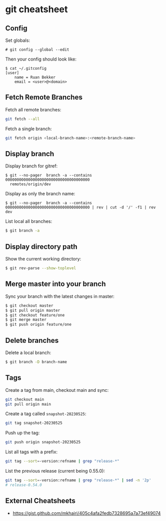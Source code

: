# git cheatsheet

## Config

Set globals:

```
# git config --global --edit
```

Then your config should look like:

```
$ cat ~/.gitconfig
[user]
	name = Ruan Bekker
	email = <user>@<domain>
```

## Fetch Remote Branches

Fetch all remote branches:

```bash
git fetch --all 
```

Fetch a single branch:

```bash
git fetch origin <local-branch-name>:<remote-branch-name>
```

## Display branch

Display branch for gitref:

```
$ git --no-pager  branch -a --contains 0000000000000000000000000000000000000
  remotes/origin/dev
```

Display as only the branch name:

```
$ git --no-pager  branch -a --contains 0000000000000000000000000000000000000 | rev | cut -d '/' -f1 | rev
dev
```

List local all branches:

```bash
$ git branch -a
```

## Display directory path

Show the current working directory:

```bash
$ git rev-parse --show-toplevel
```

## Merge master into your branch

Sync your branch with the latest changes in master:

```bash
$ git checkout master
$ git pull origin master
$ git checkout feature/one
$ git merge master
$ git push origin feature/one
```

## Delete branches

Delete a local branch:

```bash
$ git branch -D branch-name 
```

## Tags

Create a tag from main, checkout main and sync:

```bash
git checkout main
git pull origin main
```

Create a tag called `snapshot-20230525`:

```bash
git tag snapshot-20230525
```

Push up the tag:

```bash
git push origin snapshot-20230525
```

List all tags with a prefix:

```bash
git tag --sort=-version:refname | grep "release-*"
```

List the previous release (current being 0.55.0):

```bash
git tag --sort=-version:refname | grep "release-*" | sed -n '2p'
# release-0.54.0
```


## External Cheatsheets

- https://gist.github.com/mkhairi/405c4afa2fedb7328695a7a73ef49074
